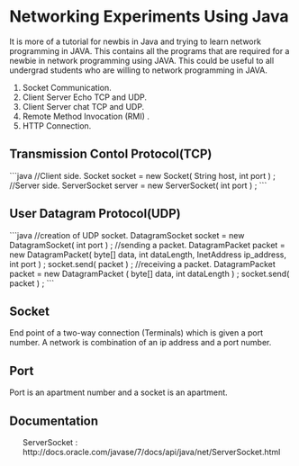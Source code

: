 # Networking Experiments Using Java
<p>It is more of a tutorial for newbis in Java and trying to learn network programming in JAVA.
This contains all the programs that are required for a newbie in network programming using JAVA.
This could be useful to all undergrad students who are willing to network programming in JAVA.</p>
<ol><li>Socket Communication.</li>
<li> Client Server Echo TCP and UDP.</li>
<li> Client Server chat TCP and UDP.</li>
<li> Remote Method Invocation (RMI) .</li>
<li> HTTP Connection.</li></ol>
<h2>Transmission Contol Protocol(TCP)</h2>
```java
//Client side.
Socket socket = new Socket( String host, int port ) ;
//Server side.
ServerSocket server = new ServerSocket( int port ) ;
```
<h2>User Datagram Protocol(UDP)</h2>
```java
//creation of UDP socket.
DatagramSocket socket = new DatagramSocket( int port ) ;
//sending a packet.
DatagramPacket packet = new DatagramPacket( byte[] data, int dataLength, InetAddress ip_address, int port ) ;
socket.send( packet ) ;
//receiving a packet.
DatagramPacket packet = new DatagramPacket ( byte[] data, int dataLength ) ;
socket.send( packet ) ;
```
<h2>Socket</h2>
<p>End point of a two-way connection (Terminals) 
which is given a port number. A network is combination of an ip address and a port number.  </p>
<h2>Port</h2>
<p>Port is an apartment number and a socket is an apartment.</p>
<h2>Documentation</h2>
<p>
<ul></li>ServerSocket : http://docs.oracle.com/javase/7/docs/api/java/net/ServerSocket.html</li>
</ul>
</p>
